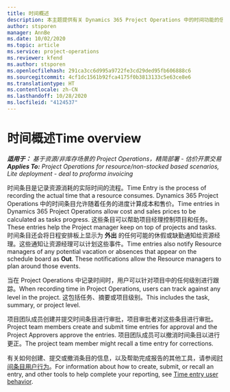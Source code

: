 ```yaml
---
title: 时间概述
description: 本主题提供有关 Dynamics 365 Project Operations 中的时间功能的信息。
author: stsporen
manager: AnnBe
ms.date: 10/02/2020
ms.topic: article
ms.service: project-operations
ms.reviewer: kfend
ms.author: stsporen
ms.openlocfilehash: 291ca3cc6d995a9722fe3cd29ded95fb606888c6
ms.sourcegitcommit: 4cf1dc1561b92fca4175f0b3813133c5e63ce8e6
ms.translationtype: HT
ms.contentlocale: zh-CN
ms.lasthandoff: 10/28/2020
ms.locfileid: "4124537"
---
```

# <a name="time-overview"></a><span data-ttu-id="52bb1-103">时间概述</span><span class="sxs-lookup"><span data-stu-id="52bb1-103">Time overview</span></span>

<span data-ttu-id="52bb1-104">_**适用于：** 基于资源/非库存场景的 Project Operations，精简部署 - 估价开票交易_</span><span class="sxs-lookup"><span data-stu-id="52bb1-104">_**Applies To:** Project Operations for resource/non-stocked based scenarios, Lite deployment - deal to proforma invoicing_</span></span>

<span data-ttu-id="52bb1-105">时间条目是记录资源消耗的实际时间的流程。</span><span class="sxs-lookup"><span data-stu-id="52bb1-105">Time Entry is the process of recording the actual time that a resource consumes.</span></span> <span data-ttu-id="52bb1-106">Dynamics 365 Project Operations 中的时间条目允许随着任务的进度计算成本和售价。</span><span class="sxs-lookup"><span data-stu-id="52bb1-106">Time entries in Dynamics 365 Project Operations allow cost and sales prices to be calculated as tasks progress.</span></span> <span data-ttu-id="52bb1-107">这些条目可以帮助项目经理控制项目和任务。</span><span class="sxs-lookup"><span data-stu-id="52bb1-107">These entries help the Project manager keep on top of projects and tasks.</span></span> <span data-ttu-id="52bb1-108">时间条目还会将日程安排板上显示为 **外出** 的任何可能的休假或缺勤通知给资源经理。这些通知让资源经理可以计划这些事件。</span><span class="sxs-lookup"><span data-stu-id="52bb1-108">Time entries also notify Resource managers of any potential vacation or absences that appear on the schedule board as **Out**. These notifications allow the Resource managers to plan around those events.</span></span>

<span data-ttu-id="52bb1-109">当在 Project Operations 中记录时间时，用户可以针对项目中的任何级别进行跟踪。</span><span class="sxs-lookup"><span data-stu-id="52bb1-109">When recording time in Project Operations, users can track against any level in the project.</span></span> <span data-ttu-id="52bb1-110">这包括任务、摘要或项目级别。</span><span class="sxs-lookup"><span data-stu-id="52bb1-110">This includes the task, summary, or project level.</span></span>

<span data-ttu-id="52bb1-111">项目团队成员创建并提交时间条目进行审批，项目审批者对这些条目进行审批。</span><span class="sxs-lookup"><span data-stu-id="52bb1-111">Project team members create and submit time entries for approval and the Project Approvers approve the entries.</span></span> <span data-ttu-id="52bb1-112">项目团队成员可以撤消时间条目以进行更正。</span><span class="sxs-lookup"><span data-stu-id="52bb1-112">The project team member might recall a time entry for corrections.</span></span>

<span data-ttu-id="52bb1-113">有关如何创建、提交或撤消条目的信息，以及帮助完成报告的其他工具，请参阅[时间条目用户行为](ui-behavior-time.md)。</span><span class="sxs-lookup"><span data-stu-id="52bb1-113">For information about how to create, submit, or recall an entry, and other tools to help complete your reporting, see [Time entry user behavior](ui-behavior-time.md).</span></span>

